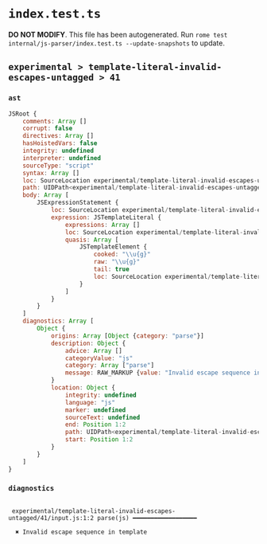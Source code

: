 # `index.test.ts`

**DO NOT MODIFY**. This file has been autogenerated. Run `rome test internal/js-parser/index.test.ts --update-snapshots` to update.

## `experimental > template-literal-invalid-escapes-untagged > 41`

### `ast`

```javascript
JSRoot {
	comments: Array []
	corrupt: false
	directives: Array []
	hasHoistedVars: false
	integrity: undefined
	interpreter: undefined
	sourceType: "script"
	syntax: Array []
	loc: SourceLocation experimental/template-literal-invalid-escapes-untagged/41/input.js 1:0-1:7
	path: UIDPath<experimental/template-literal-invalid-escapes-untagged/41/input.js>
	body: Array [
		JSExpressionStatement {
			loc: SourceLocation experimental/template-literal-invalid-escapes-untagged/41/input.js 1:0-1:7
			expression: JSTemplateLiteral {
				expressions: Array []
				loc: SourceLocation experimental/template-literal-invalid-escapes-untagged/41/input.js 1:0-1:7
				quasis: Array [
					JSTemplateElement {
						cooked: "\\u{g}"
						raw: "\\u{g}"
						tail: true
						loc: SourceLocation experimental/template-literal-invalid-escapes-untagged/41/input.js 1:1-1:6
					}
				]
			}
		}
	]
	diagnostics: Array [
		Object {
			origins: Array [Object {category: "parse"}]
			description: Object {
				advice: Array []
				categoryValue: "js"
				category: Array ["parse"]
				message: RAW_MARKUP {value: "Invalid escape sequence in template"}
			}
			location: Object {
				integrity: undefined
				language: "js"
				marker: undefined
				sourceText: undefined
				end: Position 1:2
				path: UIDPath<experimental/template-literal-invalid-escapes-untagged/41/input.js>
				start: Position 1:2
			}
		}
	]
}
```

### `diagnostics`

```

 experimental/template-literal-invalid-escapes-untagged/41/input.js:1:2 parse(js) ━━━━━━━━━━━━━━━━━━

  ✖ Invalid escape sequence in template


```
